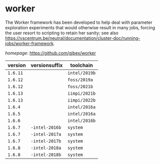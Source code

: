 # worker

The Worker framework has been developed to help deal with parameter exploration experiments  that would otherwise result in many jobs, forcing the user resort to scripting to retain her sanity;  see also https://vscentrum.be/neutral/documentation/cluster-doc/running-jobs/worker-framework.

*homepage*: <https://github.com/gjbex/worker>

version | versionsuffix | toolchain
--------|---------------|----------
``1.6.11`` |  | ``intel/2019b``
``1.6.12`` |  | ``foss/2019a``
``1.6.12`` |  | ``foss/2021b``
``1.6.13`` |  | ``iimpi/2021b``
``1.6.13`` |  | ``iimpi/2022b``
``1.6.4`` |  | ``intel/2016a``
``1.6.5`` |  | ``intel/2016a``
``1.6.6`` |  | ``intel/2016b``
``1.6.7`` | ``-intel-2016b`` | ``system``
``1.6.7`` | ``-intel-2017a`` | ``system``
``1.6.7`` | ``-intel-2017b`` | ``system``
``1.6.8`` | ``-intel-2018a`` | ``system``
``1.6.8`` | ``-intel-2018b`` | ``system``
